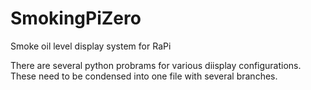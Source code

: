 # SmokingPiZero
Smoke oil level display system for RaPi

There are several python probrams for various diisplay configurations.
These need to be condensed into one file with several branches.



